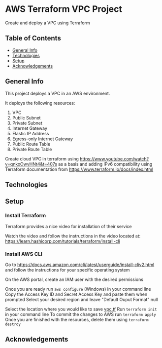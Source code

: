 # AWS Terraform VPC Project

Create and deploy a VPC using Terraform

## Table of Contents
* [General Info](#general-info)
* [Technologies](#technologies)
* [Setup](#setup)
* [Acknowledgements](#acknowledgements)

## General Info

This project deploys a VPC in an AWS environment. 

It deploys the following resources:

  1. VPC
  2. Public Subnet
  3. Private Subnet
  4. Internet Gateway
  5. Elastic IP Address
  6. Egress-only Internet Gateway
  7. Public Route Table
  8. Private Route Table

Create cloud VPC in terraform using https://www.youtube.com/watch?v=qnkxOwvHNt4&t=407s as a basis 
and adding IPv6 compatibility using Terraform documentation from https://www.terraform.io/docs/index.html

## Technologies


## Setup

### Install Terraform

Terraform provides a nice video for installation of their service

Watch the video and follow the instructions in the video located at: https://learn.hashicorp.com/tutorials/terraform/install-cli

### Install AWS CLI

Go to https://docs.aws.amazon.com/cli/latest/userguide/install-cliv2.html and follow the instructions for your specific operating system

On the AWS portal, create an IAM user with the desired permissions

Once you are ready run `aws configure` (Windows) in your command line
Copy the Access Key ID and Secret Access Key and paste them when prompted
Select your desired region and leave "Default Ouput Format" null

Select the location where you would like to save [vpc.tf](#AWS-VPC-Terraform/vpc.tf)
Run `terraform init` in your command line
To commit the changes to AWS run `terraform apply`
Once you are finished with the resources, delete them using `terraform destroy`


## Acknowledgements
